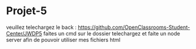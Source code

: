 # Projet-5
 veuillez telechargez le back : https://github.com/OpenClassrooms-Student-Center/JWDP5
 faites un cmd sur le dossier telechargez
 et faite un node server afin de pouvoir utiliser mes fichiers html
